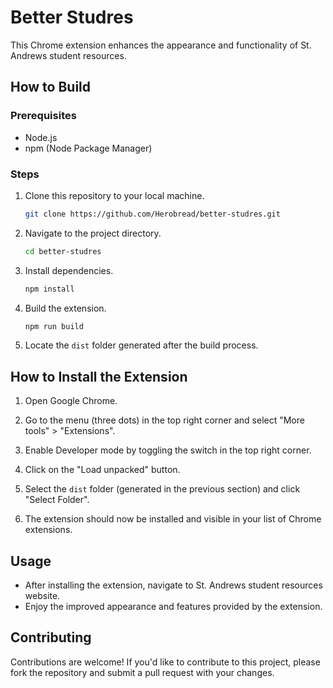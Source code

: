 # Better Studres

This Chrome extension enhances the appearance and functionality of St. Andrews student resources.

## How to Build

### Prerequisites
- Node.js
- npm (Node Package Manager)

### Steps
1. Clone this repository to your local machine.
   ```bash
   git clone https://github.com/Herobread/better-studres.git
   ```

2. Navigate to the project directory.
   ```bash
   cd better-studres
   ```

3. Install dependencies.
   ```bash
   npm install
   ```

4. Build the extension.
   ```bash
   npm run build
   ```

5. Locate the `dist` folder generated after the build process.

## How to Install the Extension

1. Open Google Chrome.

2. Go to the menu (three dots) in the top right corner and select "More tools" > "Extensions".

3. Enable Developer mode by toggling the switch in the top right corner.

4. Click on the "Load unpacked" button.

5. Select the `dist` folder (generated in the previous section) and click "Select Folder".

6. The extension should now be installed and visible in your list of Chrome extensions.

## Usage

- After installing the extension, navigate to St. Andrews student resources website.
- Enjoy the improved appearance and features provided by the extension.

## Contributing

Contributions are welcome! If you'd like to contribute to this project, please fork the repository and submit a pull request with your changes.

